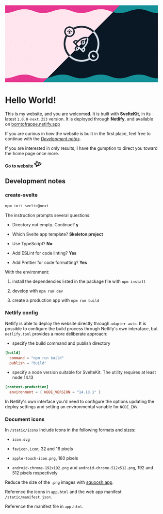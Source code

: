 ![On pink days, on cyan nights, you'll find me online @borntofrappe](https://raw.githubusercontent.com/borntofrappe/borntofrappe/master/borntofrappe.png)

# Hello World!

This is my website, and you are welcome**d**. It is built with **SvelteKit**, in its latest `1.0.0-next.253` version. It is deployed through **Netlify**, and available on [borntofrappe.netlify.app](https://borntofrappe.netlify.app)

If you are curious in _how_ the website is built in the first place, feel free to continue with the [_Development notes_](#development-notes).

If you are interested in only results, I have the gumption to direct you toward the home page once more.

[**Go to website ![](https://raw.githubusercontent.com/borntofrappe/borntofrappe/master/rocket.svg)**](https://borntofrappe.netlify.app)

## Development notes

### create-svelte

```bash
npm init svelte@next
```

The instruction prompts several questions:

- Directory not empty. Continue? **y**

- Which Svelte app template? **Skeleton project**

- Use TypeScript? **No**

- Add ESLint for code linting? **Yes**

- Add Prettier for code formatting? **Yes**

With the environment:

1. install the dependencies listed in the package file with `npm install`

2. develop with `npm run dev`

3. create a production app with `npm run build`

### Netlify config

Netlify is able to deploy the website directly through `adapter-auto`. It is possible to configure the build process through Netlify's own interaface, but `netlify.toml` provides a more deliberate approach:

- specify the build command and publish directory

```toml
[build]
  command = "npm run build"
  publish = "build"
```

- specify a node version suitable for SvelteKit. The utility requires at least node 14.13

```toml
[context.production]
  environment = { NODE_VERSION = "14.18.1" }
```

In Netlify's own interface you'd need to configure the options updating the deploy settings and setting an environmental variable for `NODE_ENV`.

### Document icons

In `/static/icons` include icons in the following formats and sizes:

- `icon.svg`

- `favicon.icon`, 32 and 16 pixels

- `apple-touch-icon.png`, 180 pixels

- `android-chrome-192x192.png` and `android-chrome-512x512.png`, 192 and 512 pixels respectively

Reduce the size of the `.png` images with [squoosh.app](https://squoosh.app/).

Reference the icons in `app.html` and the web app manifest `/static/manifest.json`.

Reference the manifest file in `app.html`.
